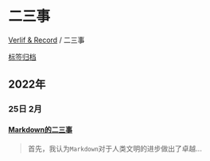 # 二三事

[Verlif & Record](../index.md) / 二三事

[标签归档](../tags.md)

## __2022年__

### 25日 __2月__

#### [Markdown的二三事](../docs/二三事/Markdown的二三事.md)

> 首先，我认为`Markdown`对于人类文明的进步做出了卓越...

